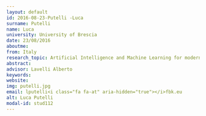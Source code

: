 ```yaml
---
layout: default 
id: 2016-08-23-Putelli -Luca
surname: Putelli 
name: Luca
university: University of Brescia
date: 23/08/2016
aboutme: 
from: Italy
research_topic: Artificial Intelligence and Machine Learning for modern applications/Intelligenza Artificiale e Machine Learning per Applicazioni Moderne
abstract: 
advisor: Lavelli Alberto
keywords: 
website: 
img: putelli.jpg
email: lputelli<i class="fa fa-at" aria-hidden="true"></i>fbk.eu
alt: Luca Putelli 
modal-id: stud112
---
```


